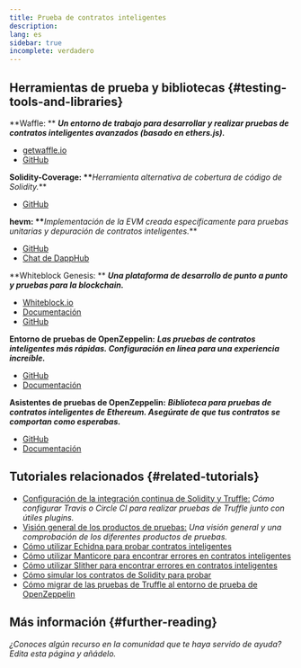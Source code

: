 ```yaml
---
title: Prueba de contratos inteligentes
description:
lang: es
sidebar: true
incomplete: verdadero
---
```


## Herramientas de prueba y bibliotecas {#testing-tools-and-libraries}

**Waffle: ** **_Un entorno de trabajo para desarrollar y realizar pruebas de contratos inteligentes avanzados (basado en ethers.js)._**

- [getwaffle.io](https://getwaffle.io/)
- [GitHub](https://github.com/EthWorks/Waffle)

**Solidity-Coverage: \*\***_Herramienta alternativa de cobertura de código de Solidity._\*\*

- [GitHub](https://github.com/sc-forks/solidity-coverage)

**hevm: \*\***_Implementación de la EVM creada específicamente para pruebas unitarias y depuración de contratos inteligentes._\*\*

- [GitHub](https://github.com/dapphub/dapptools/tree/master/src/hevm)
- [Chat de DappHub](https://dapphub.chat/)

**Whiteblock Genesis: ** **_Una plataforma de desarrollo de punto a punto y pruebas para la blockchain._**

- [Whiteblock.io](https://whiteblock.io)
- [Documentación](https://docs.whiteblock.io)
- [GitHub](https://github.com/whiteblock/genesis)

**Entorno de pruebas de OpenZeppelin:** **_Las pruebas de contratos inteligentes más rápidas. Configuración en línea para una experiencia increíble._**

- [GitHub](https://github.com/OpenZeppelin/openzeppelin-test-environment)
- [Documentación](https://docs.openzeppelin.com/test-environment/)

**Asistentes de pruebas de OpenZeppelin:** **_Biblioteca para pruebas de contratos inteligentes de Ethereum. Asegúrate de que tus contratos se comportan como esperabas._**

- [GitHub](https://github.com/OpenZeppelin/openzeppelin-test-helpers)
- [Documentación](https://docs.openzeppelin.com/test-helpers)

## Tutoriales relacionados {#related-tutorials}

- [Configuración de la integración continua de Solidity y Truffle:](/developers/tutorials/solidity-and-truffle-continuous-integration-setup/) _Cómo configurar Travis o Circle CI para realizar pruebas de Truffle junto con útiles plugins._
- [Visión general de los productos de pruebas:](/developers/tutorials/guide-to-smart-contract-security-tools/) _Una visión general y una comprobación de los diferentes productos de pruebas._
- [Cómo utilizar Echidna para probar contratos inteligentes](/developers/tutorials/how-to-use-echidna-to-test-smart-contracts/)
- [Cómo utilizar Manticore para encontrar errores en contratos inteligentes](/developers/tutorials/how-to-use-manticor-to-find-smart-contract-bugs/)
- [Cómo utilizar Slither para encontrar errores en contratos inteligentes](/developers/tutorials/how-to-use-slither-to-find-smart-contract-bugs/)
- [Cómo simular los contratos de Solidity para probar](/developers/tutorials/how-to-mock-solidity-contracts-for-testing/)
- [Cómo migrar de las pruebas de Truffle al entorno de prueba de OpenZeppelin](https://docs.openzeppelin.com/test-environment/0.1/migrating-from-truffle)

## Más información {#further-reading}

_¿Conoces algún recurso en la comunidad que te haya servido de ayuda? Edita esta página y añádelo._

